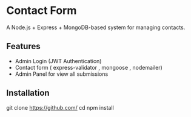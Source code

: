 # Contact Form 

A Node.js + Express + MongoDB-based system for managing contacts.

## Features
- Admin Login (JWT Authentication)
- Contact form ( express-validator , mongoose , nodemailer)
- Admin Panel for view all submissions

## Installation

git clone https://github.com/
cd 
npm install
